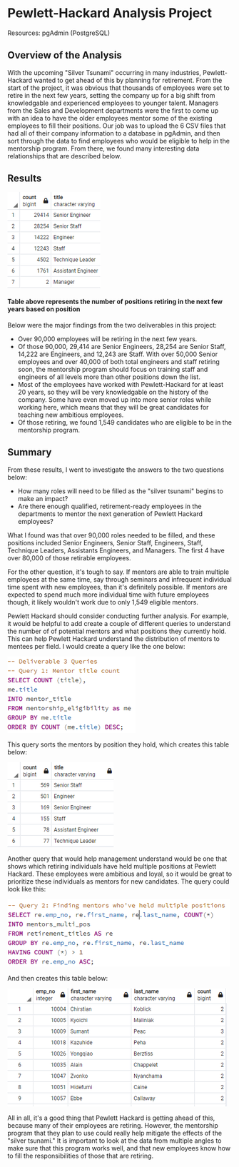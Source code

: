 # Pewlett-Hackard Analysis Project
Resources: pgAdmin (PostgreSQL)
## Overview of the Analysis
With the upcoming "Silver Tsunami" occurring in many industries, Pewlett-Hackard wanted to get ahead of this by planning for retirement. From the start of the project, it was obvious that thousands of employees were set to retire in the next few years, setting the company up for a big shift from knowledgable and experienced employees to younger talent. Managers from the Sales and Development departments were the first to come up with an idea to have the older employees mentor some of the existing employees to fill their positions. Our job was to upload the 6 CSV files that had all of their company information to a database in pgAdmin, and then sort through the data to find employees who would be eligible to help in the mentorship program. From there, we found many interesting data relationships that are described below.

## Results
![](https://github.com/mabuckjr/Pewlett-Hackard-Analysis/blob/main/Resources/retiring_titles.PNG) 
#### Table above represents the number of positions retiring in the next few years based on position

Below were the major findings from the two deliverables in this project:
- Over 90,000 employees will be retiring in the next few years.
- Of those 90,000, 29,414 are Senior Engineers, 28,254 are Senior Staff, 14,222 are Engineers, and 12,243 are Staff. With over 50,000 Senior employees and over 40,000 of both total engineers and staff retiring soon, the mentorship program should focus on training staff and engineers of all levels more than other positions down the list.
- Most of the employees have worked with Pewlett-Hackard for at least 20 years, so they will be very knowledgable on the history of the company. Some have even moved up into more senior roles while working here, which means that they will be great candidates for teaching new ambitious employees.
- Of those retiring, we found 1,549 candidates who are eligible to be in the mentorship program.

## Summary
From these results, I went to investigate the answers to the two questions below:
- How many roles will need to be filled as the "silver tsunami" begins to make an impact?
- Are there enough qualified, retirement-ready employees in the departments to mentor the next generation of Pewlett Hackard employees?

What I found was that over 90,000 roles needed to be filled, and these positions included Senior Engineers, Senior Staff, Engineers, Staff, Technique Leaders, Assistants Engineers, and Managers. The first 4 have over 80,000 of those retirable employees. 

For the other question, it's tough to say. If mentors are able to train multiple employees at the same time, say through seminars and infrequent individual time spent with new employees, than it's definitely possible. If mentors are expected to spend much more individual time with future employees though, it likely wouldn't work due to only 1,549 eligible mentors.

Pewlett Hackard should consider conducting further analysis. For example, it would be helpful to add create a couple of different queries to understand the number of of potential mentors and what positions they currently hold. This can help Pewlett Hackard understand the distribution of mentors to mentees per field. I would create a query like the one below:

![](https://github.com/mabuckjr/Pewlett-Hackard-Analysis/blob/main/Resources/mentor_title_query.PNG)

This query sorts the mentors by position they hold, which creates this table below:

![](https://github.com/mabuckjr/Pewlett-Hackard-Analysis/blob/main/Resources/mentor_title_table.PNG)

Another query that would help management understand would be one that shows which retiring individuals have held multiple positions at Pewlett Hackard. These employees were ambitious and loyal, so it would be great to prioritize these individuals as mentors for new candidates. The query could look like this:

![](https://github.com/mabuckjr/Pewlett-Hackard-Analysis/blob/main/Resources/mentors_multi_pos_query.PNG)

And then creates this table below: 

![](https://github.com/mabuckjr/Pewlett-Hackard-Analysis/blob/main/Resources/mentors_multi_pos_table.PNG)

All in all, it's a good thing that Pewlett Hackard is getting ahead of this, because many of their employees are retiring. However, the mentorship program that they plan to use could really help mitigate the effects of the "silver tsunami." It is important to look at the data from multiple angles to make sure that this program works well, and that new employees know how to fill the responsibilities of those that are retiring.
